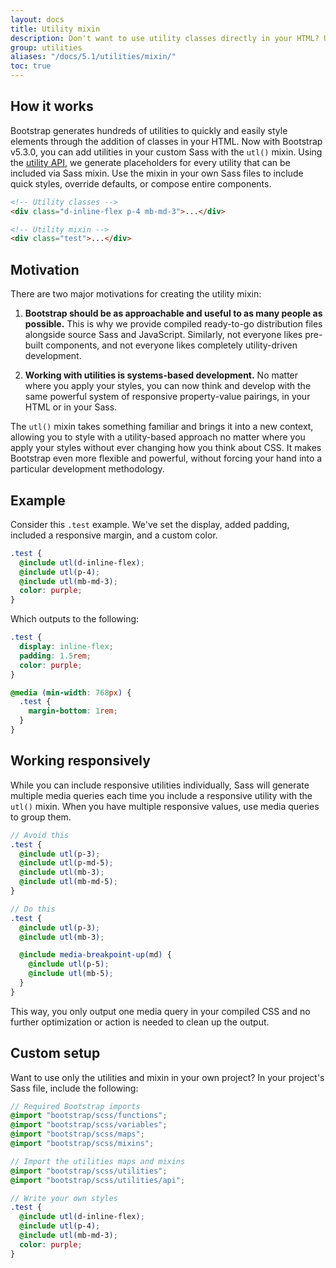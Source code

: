```yaml
---
layout: docs
title: Utility mixin
description: Don't want to use utility classes directly in your HTML? Use the `utl()` mixin to compose custom component styles in your source Sass files.
group: utilities
aliases: "/docs/5.1/utilities/mixin/"
toc: true
---
```


## How it works

Bootstrap generates hundreds of utilities to quickly and easily style elements through the addition of classes in your HTML. Now with Bootstrap v5.3.0, you can add utilities in your custom Sass with the `utl()` mixin. Using the [utility API](), we generate placeholders for every utility that can be included via Sass mixin. Use the mixin in your own Sass files to include quick styles, override defaults, or compose entire components.

```html
<!-- Utility classes -->
<div class="d-inline-flex p-4 mb-md-3">...</div>

<!-- Utility mixin -->
<div class="test">...</div>
```

## Motivation

There are two major motivations for creating the utility mixin:

1. **Bootstrap should be as approachable and useful to as many people as possible.** This is why we provide compiled ready-to-go distribution files alongside source Sass and JavaScript. Similarly, not everyone likes pre-built components, and not everyone likes completely utility-driven development.

2. **Working with utilities is systems-based development.** No matter where you apply your styles, you can now think and develop with the same powerful system of responsive property-value pairings, in your HTML or in your Sass.

The `utl()` mixin takes something familiar and brings it into a new context, allowing you to style with a utility-based approach no matter where you apply your styles without ever changing how you think about CSS. It makes Bootstrap even more flexible and powerful, without forcing your hand into a particular development methodology.

## Example

Consider this `.test` example. We've set the display, added padding, included a responsive margin, and a custom color.

```scss
.test {
  @include utl(d-inline-flex);
  @include utl(p-4);
  @include utl(mb-md-3);
  color: purple;
}
```

Which outputs to the following:

```css
.test {
  display: inline-flex;
  padding: 1.5rem;
  color: purple;
}

@media (min-width: 768px) {
  .test {
    margin-bottom: 1rem;
  }
}
```

## Working responsively

While you can include responsive utilities individually, Sass will generate multiple media queries each time you include a responsive utility with the `utl()` mixin. When you have multiple responsive values, use media queries to group them.

```scss
// Avoid this
.test {
  @include utl(p-3);
  @include utl(p-md-5);
  @include utl(mb-3);
  @include utl(mb-md-5);
}

// Do this
.test {
  @include utl(p-3);
  @include utl(mb-3);

  @include media-breakpoint-up(md) {
    @include utl(p-5);
    @include utl(mb-5);
  }
}
```

This way, you only output one media query in your compiled CSS and no further optimization or action is needed to clean up the output.


## Custom setup

Want to use only the utilities and mixin in your own project? In your project's Sass file, include the following:

```scss
// Required Bootstrap imports
@import "bootstrap/scss/functions";
@import "bootstrap/scss/variables";
@import "bootstrap/scss/maps";
@import "bootstrap/scss/mixins";

// Import the utilities maps and mixins
@import "bootstrap/scss/utilities";
@import "bootstrap/scss/utilities/api";

// Write your own styles
.test {
  @include utl(d-inline-flex);
  @include utl(p-4);
  @include utl(mb-md-3);
  color: purple;
}
```
